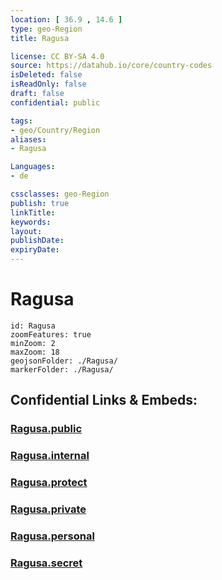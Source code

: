 ```yaml
---
location: [ 36.9 , 14.6 ] 
type: geo-Region
title: Ragusa

license: CC BY-SA 4.0
source: https://datahub.io/core/country-codes
isDeleted: false
isReadOnly: false
draft: false
confidential: public

tags:
- geo/Country/Region
aliases:
- Ragusa

Languages:
- de

cssclasses: geo-Region
publish: true
linkTitle: 
keywords: 
layout: 
publishDate: 
expiryDate: 
---
```


# Ragusa

```leaflet
id: Ragusa
zoomFeatures: true 
minZoom: 2 
maxZoom: 18
geojsonFolder: ./Ragusa/
markerFolder: ./Ragusa/
```


## Confidential Links & Embeds: 

### [Ragusa.public](/_public/\Earth\Continent\Europe\Europe~South\Italy\regions~Italy\SicilyRagusa.public.md) 

### [Ragusa.internal](/_internal/\Earth\Continent\Europe\Europe~South\Italy\regions~Italy\SicilyRagusa.internal.md) 

### [Ragusa.protect](/_protect/\Earth\Continent\Europe\Europe~South\Italy\regions~Italy\SicilyRagusa.protect.md) 

### [Ragusa.private](/_private/\Earth\Continent\Europe\Europe~South\Italy\regions~Italy\SicilyRagusa.private.md) 

### [Ragusa.personal](/_personal/\Earth\Continent\Europe\Europe~South\Italy\regions~Italy\SicilyRagusa.personal.md) 

### [Ragusa.secret](/_secret/\Earth\Continent\Europe\Europe~South\Italy\regions~Italy\SicilyRagusa.secret.md)

